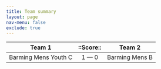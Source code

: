 ```yaml
---
title: Team summary
layout: page
nav-menu: false
exclude: true
---
```




|        Team 1        |  ::Score::  |     Team 2     |
|:--------------------:|:-----------:|:--------------:|
| Barming Mens Youth C | 1 &mdash; 0 | Barming Mens B |

 <br /><br /><br />